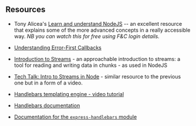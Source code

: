 ## Resources

- Tony Alicea's [Learn and understand NodeJS](https://www.udemy.com/understand-nodejs/learn/v4/content) -- an excellent resource that explains some of the more advanced concepts in a really accessible way. _NB you can watch this for free using F&C login details._
- [Understanding Error-First Callbacks]( http://fredkschott.com/post/2014/03/understanding-error-first-callbacks-in-node-js/)
- [Introduction to Streams](https://www.sitepoint.com/basics-node-js-streams/) - an approachable introduction to streams: a tool for reading and writing data in chunks - as used in NodeJS
- [Tech Talk: Intro to Streams in Node](https://www.youtube.com/watch?v=WQ-LLAvFKqc&t=293s) - similar resource to the previous one but in a form of a video. 

- [Handlebars templating engine - video tutorial](https://www.youtube.com/watch?v=1srD3Mdvf50)

- [Handlebars documentation](http://handlebarsjs.com/)

- [Documentation for the `express-handlebars` module](https://github.com/ericf/express-handlebars)

